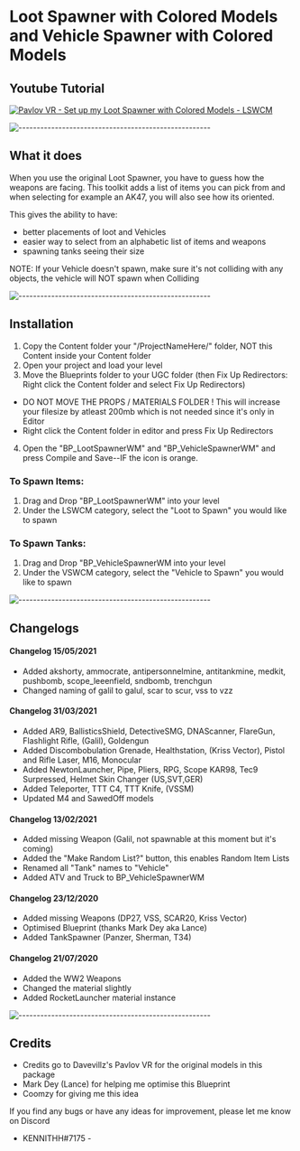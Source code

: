 # Loot Spawner with Colored Models and Vehicle Spawner with Colored Models


## Youtube Tutorial

[![Pavlov VR - Set up my Loot Spawner with Colored Models - LSWCM](https://img.youtube.com/vi/oov2Kj2PoJc/0.jpg)](https://www.youtube.com/watch?v=oov2Kj2PoJc)




![-----------------------------------------------------](https://raw.githubusercontent.com/andreasbm/readme/master/assets/lines/rainbow.png)
## What it does


When you use the original Loot Spawner, you have to guess how the weapons are facing.
This toolkit adds a list of items you can pick from and when selecting for example an AK47, you will also see how its oriented.


This gives the ability to have:
- better placements of loot and Vehicles
- easier way to select from an alphabetic list of items and weapons
- spawning tanks seeing their size


NOTE: If your Vehicle doesn't spawn, make sure it's not colliding with any objects, the vehicle will NOT spawn when Colliding




![-----------------------------------------------------](https://raw.githubusercontent.com/andreasbm/readme/master/assets/lines/rainbow.png)
## Installation


1. Copy the Content folder your "/ProjectNameHere/" folder, NOT this Content inside your Content folder
2. Open your project and load your level
3. Move the Blueprints folder to your UGC folder (then Fix Up Redirectors: Right click the Content folder and select Fix Up Redirectors)
- DO NOT MOVE THE PROPS / MATERIALS FOLDER ! This will increase your filesize by atleast 200mb which is not needed since it's only in Editor
- Right click the Content folder in editor and press Fix Up Redirectors
4. Open the "BP_LootSpawnerWM" and "BP_VehicleSpawnerWM" and press Compile and Save--IF the icon is orange.



### To Spawn Items:
1. Drag and Drop "BP_LootSpawnerWM" into your level
2. Under the LSWCM category, select the "Loot to Spawn" you would like to spawn


### To Spawn Tanks:
1. Drag and Drop "BP_VehicleSpawnerWM into your level
2. Under the VSWCM category, select the "Vehicle to Spawn" you would like to spawn




![-----------------------------------------------------](https://raw.githubusercontent.com/andreasbm/readme/master/assets/lines/rainbow.png)
## Changelogs
#### Changelog 15/05/2021
- Added akshorty, ammocrate, antipersonnelmine, antitankmine, medkit, pushbomb, scope_leeenfield, sndbomb, trenchgun
- Changed naming of galil to galul, scar to scur, vss to vzz


#### Changelog 31/03/2021
- Added AR9, BallisticsShield, DetectiveSMG, DNAScanner, FlareGun, Flashlight Rifle, (Galil), Goldengun
- Added Discombobulation Grenade, Healthstation, (Kriss Vector), Pistol and Rifle Laser, M16, Monocular
- Added NewtonLauncher, Pipe, Pliers, RPG, Scope KAR98, Tec9 Surpressed, Helmet Skin Changer (US,SVT,GER)
- Added Teleporter, TTT C4, TTT Knife, (VSSM)
- Updated M4 and SawedOff models


#### Changelog 13/02/2021
- Added missing Weapon (Galil, not spawnable at this moment but it's coming)
- Added the "Make Random List?" button, this enables Random Item Lists
- Renamed all "Tank" names to "Vehicle"
- Added ATV and Truck to BP_VehicleSpawnerWM


#### Changelog 23/12/2020
- Added missing Weapons (DP27, VSS, SCAR20, Kriss Vector)
- Optimised Blueprint (thanks Mark Dey aka Lance)
- Added TankSpawner (Panzer, Sherman, T34)


#### Changelog 21/07/2020
- Added the WW2 Weapons
- Changed the material slightly
- Added RocketLauncher material instance


![-----------------------------------------------------](https://raw.githubusercontent.com/andreasbm/readme/master/assets/lines/rainbow.png)
## Credits

- Credits go to Davevillz's Pavlov VR for the original models in this package
- Mark Dey (Lance) for helping me optimise this Blueprint
- Coomzy for giving me this idea


If you find any bugs or have any ideas for improvement, please let me know on Discord
- KENNITHH#7175 -
